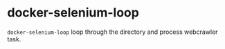 # docker-selenium-loop

`docker-selenium-loop` loop through the directory and process webcrawler task.
